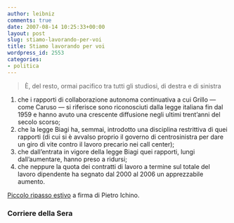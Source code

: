 ```yaml
---
author: leibniz
comments: true
date: 2007-08-14 10:25:33+00:00
layout: post
slug: stiamo-lavorando-per-voi
title: Stiamo lavorando per voi
wordpress_id: 2553
categories:
- politica
---
```


> È, del resto, ormai pacifico tra tutti gli studiosi, di destra e di sinistra  
1) che i rapporti di collaborazione autonoma continuativa a cui Grillo — come Caruso — si riferisce sono riconosciuti dalla legge italiana fin dal 1959 e hanno avuto una crescente diffusione negli ultimi trent’anni del secolo scorso;   
2) che la legge Biagi ha, semmai, introdotto una disciplina restrittiva di quei rapporti (di cui si è avvalso proprio il governo di centrosinistra per dare un giro di vite contro il lavoro precario nei call center);   
3) che dall’entrata in vigore della legge Biagi quei rapporti, lungi dall’aumentare, hanno preso a ridursi;   
4) che neppure la quota dei contratti di lavoro a termine sul totale del lavoro dipendente ha segnato dal 2000 al 2006 un apprezzabile aumento.


[Piccolo ripasso estivo](http://www.corriere.it/Primo_Piano/Editoriali/2007/08_Agosto/14/editoriale_falsificazioni.shtml) a firma di Pietro Ichino.

### Corriere della Sera



